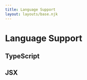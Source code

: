 ```yaml
---
title: Language Support
layout: layouts/base.njk
---
```


# Language Support

## TypeScript

## JSX
